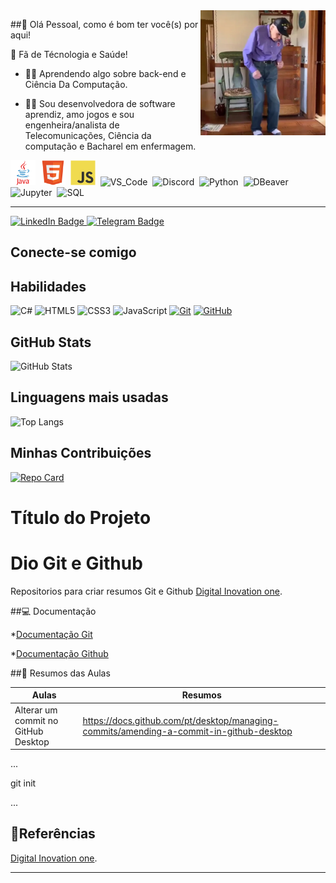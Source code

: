 
<img src = "giphy.webp" width = "200px" align = "right">

##💄 Olá Pessoal, como é bom ter você(s) por aqui!

💙 Fã de Técnologia e Saúde!

- 👩‍💻 Aprendendo algo sobre back-end e Ciência Da Computação.

- 👩‍💻 Sou desenvolvedora de software aprendiz, amo jogos e sou engenheira/analista de Telecomunicações, Ciência da computação e Bacharel em enfermagem.

<div>
  <img src="https://github.com/devicons/devicon/blob/master/icons/java/java-original-wordmark.svg" title="Java" alt="Java" width="40" height="40"/>&nbsp;
   <img src="https://github.com/devicons/devicon/blob/master/icons/html5/html5-original.svg" title="HTML5" alt="HTML" width="40" height="40"/>&nbsp;
  <img src="https://github.com/devicons/devicon/blob/master/icons/javascript/javascript-original.svg" title="JavaScript" alt="JavaScript" width="40" height="40"/>&nbsp;
 <img src="https://img.shields.io/badge/VS_Code-007ACC?logo=visual-studio-code&logoColor=white&style=for-the-badge" title="VS_Code" alt="VS_Code" width="50" height="40"/>&nbsp;
    <img src="https://img.shields.io/badge/Discord-5865F2?logo=discord&logoColor=white&style=for-the-badge" title="VS_Code" alt="Discord" width="50" height="40"/>&nbsp;
  <img src="https://img.shields.io/badge/Python-3776AB?logo=python&logoColor=white&style=for-the-badge" title="VS_Code" alt="Python" width="50" height="40"/>&nbsp;
   <img src="https://icons8.com.br/icon/kjaF4LlvyR6g/dbeaver" alt="DBeaver" width="50" height="40"/>&nbsp;
     <img src="https://img.icons8.com/?size=48&id=lOqoeP2Zy02f&format=png" alt="Jupyter" width="50" height="40"/>&nbsp;
     <img src="https://img.icons8.com/?size=48&id=13406&format=png" alt="SQL" width="50" height="40"/>&nbsp;
</div>

---
 <div id="badges">
  <a href = "https://www.linkedin.com/in/luciana-santos-287488174/">
    <img src="https://img.shields.io/badge/LinkedIn-blue?style=for-the-badge&logo=linkedin&logoColor=white" alt="LinkedIn Badge"/>
      <a href = "http://t.me/lucisana_lopes">
    <img src="https://img.shields.io/badge/Telegram-2CA5E0?logo=telegram&logoColor=white&style=for-the-badge" alt="Telegram Badge"/>
        
  </a>
</div>

## Conecte-se comigo
## Habilidades
![C#](https://img.shields.io/badge/C%23-0D1117?style=for-the-badge&logo=c-sharp&logoColor=823085)
![HTML5](https://img.shields.io/badge/HTML5-E34F26?style=for-the-badge&logo=html5&logoColor=white)
![CSS3](https://img.shields.io/badge/CSS3-1572B6?style=for-the-badge&logo=css3&logoColor=white)
![JavaScript](https://img.shields.io/badge/JavaScript-F7DF1E?style=for-the-badge&logo=javascript&logoColor=black)
[![Git](https://img.shields.io/badge/Git-000?style=for-the-badge&logo=git&logoColor=E94D5F)](https://git-scm.com/doc)
[![GitHub](https://img.shields.io/badge/GitHub-000?style=for-the-badge&logo=github&logoColor=30A3DC)](https://docs.github.com/)


## GitHub Stats
![GitHub Stats](https://github-readme-stats.vercel.app/api?username=APThierry&theme=transparent&bg_color=000&border_color=30A3DC&show_icons=true&icon_color=30A3DC&title_color=E94D5F&text_color=FFF)

## Linguagens mais usadas
![Top Langs](https://github-readme-stats-git-masterrstaa-rickstaa.vercel.app/api/top-langs/?username=APThierry&layout=compact&bg_color=000&border_color=30A3DC&title_color=E94D5F&text_color=FFF)

## Minhas Contribuições
[![Repo Card](https://github-readme-stats.vercel.app/api/pin/?username=APThierry&repo=dio-lab-open-source&bg_color=000&border_color=30A3DC&show_icons=true&icon_color=30A3DC&title_color=E94D5F&text_color=FFF)](https://github.com/APThierry/dio-lab-open-source) 

# Título do Projeto

# Dio Git e Github

Repositorios para criar resumos Git e Github
[Digital Inovation one](https://dio.me/).

##💻 Documentação

*[Documentação Git](https://git-scm.com/doc)

*[Documentação Github](https://docs.github.com)

##💾 Resumos das Aulas

| Aulas | Resumos |
| ------------- | ------------- |
| Alterar um commit no GitHub Desktop | https://docs.github.com/pt/desktop/managing-commits/amending-a-commit-in-github-desktop

...

git init

...

## 🔎Referências

[Digital Inovation one](https://dio.me/).


---



